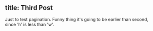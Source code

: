 title: Third Post
----

Just to test pagination. Funny thing it's going to be earlier than second, since
'h' is less than 'w'.
